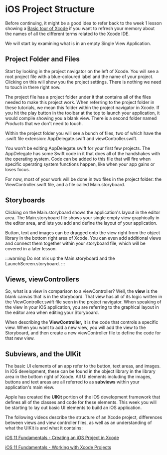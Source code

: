 
# iOS Project Structure

Before continuing, it might be a good idea to refer back to the week 1 lesson showing a [Basic tour of Xcode](/modules/week1/xcode-tour.md) if you want to refresh your memory about the names of all the different terms related to the Xcode IDE.

We will start by examining what is in an empty Single View Application.

## Project Folder and Files

Start by looking in the project navigator on the left of Xcode. You will see a root project file with a blue-coloured label and the name of your project. Clicking on this will show you the project settings. There is nothing we need to touch in there right now.

The project file has a project folder under it that contains all of the files needed to make this project work. When referring to the project folder in these tutorials, we mean this folder within the project navigator in Xcode. If you hit the play button in the toolbar at the top to launch your application, it would compile showing you a blank view. There is a second folder named *Products* that we don't need to touch.

Within the project folder you will see a bunch of files, two of which have the .swift file extension: AppDelegate.swift and viewController.swift.

You won't be editing AppDelegate.swift for your first few projects.  The AppDelegate has some Swift code in it that does all of the handshakes with the operating system.  Code can be added to this file that will fire when specific operating system functions happen, like when your app gains or loses focus.

For now, most of your work will be done in two files in the project folder: the ViewController.swift file, and a file called Main.storyboard.

## Storyboards

Clicking on the Main.storyboard shows the application's layout in the editor area. The Main.storyboard file shows your single empty view graphically in the editor area, and lets you add and define the layout of your application.

Button, text and images can be dragged onto the view right from the object library in the bottom right area of Xcode. You can even add additional views and connect them together within your storyboard file, which will be covered in a later lesson.

:::warning
Do not mix up the Main.storyboard and the LaunchScreen.storyboard.
:::

## Views, viewControllers

So, what is a view in comparison to a viewController? Well, the **view** is the blank canvas that is in the storyboard. That view has all of its logic written in the ViewController.swift file seen in the project navigator. When speaking of the view in your iOS application, you are referring to the graphical layout in the editor area when editing your Storyboard.

When describing the **ViewController,** it is the code that controls a specific view. When you want to add a new view, you will add the view to the Storyboard, and then create a new viewController file to define the code for that new view.

## Subviews, and the UIKit

The basic UI elements of an app refer to the button, text areas, and images. In iOS development, these can be found in the object library in the library area in the bottom right of Xcode. All UI elements including the images, buttons and text areas are all referred to as **subviews** within your application's main view.

Apple has created the **UIKit** portion of the iOS development framework that defines all of the classes and code for these elements. This week you will be starting to lay out basic UI elements to build an iOS application.

The following videos describe the structure of an Xcode project, differences between views and view controller files, as well as an understanding of what the UIKit is and what it contains:

[iOS 11 Fundamentals - Creating an iOS Project in Xcode <Badge text="Pluralsight"/>](https://app.pluralsight.com/course-player?clipId=6cb38e78-1745-4aa6-aecf-3ce1659a4e98)

[iOS 11 Fundamentals - Working with Xcode Projects <Badge text="Pluralsight"/>](https://app.pluralsight.com/course-player?clipId=33f81d66-9093-4dbd-af6e-5cfdfedd9157)
